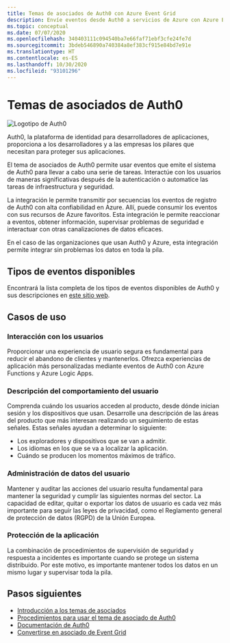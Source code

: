```yaml
---
title: Temas de asociados de Auth0 con Azure Event Grid
description: Envíe eventos desde Auth0 a servicios de Azure con Azure Event Grid.
ms.topic: conceptual
ms.date: 07/07/2020
ms.openlocfilehash: 340403111c094540ba7e66faf71ebf3cfe24fe7d
ms.sourcegitcommit: 3bdeb546890a740384a8ef383cf915e84bd7e91e
ms.translationtype: HT
ms.contentlocale: es-ES
ms.lasthandoff: 10/30/2020
ms.locfileid: "93101296"
---
```

# <a name="auth0-partner-topics"></a>Temas de asociados de Auth0
![Logotipo de Auth0](./media/auth0-overview/auth0-logo.png)

Auth0, la plataforma de identidad para desarrolladores de aplicaciones, proporciona a los desarrolladores y a las empresas los pilares que necesitan para proteger sus aplicaciones.

El tema de asociados de Auth0 permite usar eventos que emite el sistema de Auth0 para llevar a cabo una serie de tareas. Interactúe con los usuarios de maneras significativas después de la autenticación o automatice las tareas de infraestructura y seguridad.

La integración le permite transmitir por secuencias los eventos de registro de Auth0 con alta confiabilidad en Azure. Allí, puede consumir los eventos con sus recursos de Azure favoritos. Esta integración le permite reaccionar a eventos, obtener información, supervisar problemas de seguridad e interactuar con otras canalizaciones de datos eficaces.

En el caso de las organizaciones que usan Auth0 y Azure, esta integración permite integrar sin problemas los datos en toda la pila. 
 
## <a name="available-event-types"></a>Tipos de eventos disponibles
Encontrará la lista completa de los tipos de eventos disponibles de Auth0 y sus descripciones en [este sitio web](https://auth0.com/docs/logs/references/log-event-type-codes).

## <a name="use-cases"></a>Casos de uso

### <a name="engage-with-your-users"></a>Interacción con los usuarios
Proporcionar una experiencia de usuario segura es fundamental para reducir el abandono de clientes y mantenerlos. Ofrezca experiencias de aplicación más personalizadas mediante eventos de Auth0 con Azure Functions y Azure Logic Apps. 

### <a name="understand-user-behavior"></a>Descripción del comportamiento del usuario
Comprenda cuándo los usuarios acceden al producto, desde dónde inician sesión y los dispositivos que usan. Desarrolle una descripción de las áreas del producto que más interesan realizando un seguimiento de estas señales. Estas señales ayudan a determinar lo siguiente:
- Los exploradores y dispositivos que se van a admitir. 
- Los idiomas en los que se va a localizar la aplicación. 
- Cuándo se producen los momentos máximos de tráfico. 

### <a name="manage-user-data"></a>Administración de datos del usuario
Mantener y auditar las acciones del usuario resulta fundamental para mantener la seguridad y cumplir las siguientes normas del sector. La capacidad de editar, quitar o exportar los datos de usuario es cada vez más importante para seguir las leyes de privacidad, como el Reglamento general de protección de datos (RGPD) de la Unión Europea.

### <a name="secure-your-application"></a>Protección de la aplicación
La combinación de procedimientos de supervisión de seguridad y respuesta a incidentes es importante cuando se protege un sistema distribuido. Por este motivo, es importante mantener todos los datos en un mismo lugar y supervisar toda la pila. 

## <a name="next-steps"></a>Pasos siguientes

- [Introducción a los temas de asociados](partner-events-overview.md)
- [Procedimientos para usar el tema de asociado de Auth0](auth0-how-to.md)
- [Documentación de Auth0](https://auth0.com/docs/azure-tutorial)
- [Convertirse en asociado de Event Grid](partner-onboarding-overview.md)

